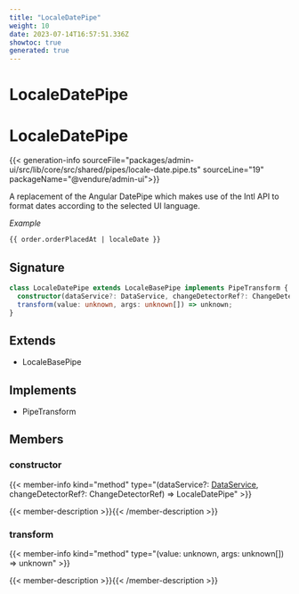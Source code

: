 ```yaml
---
title: "LocaleDatePipe"
weight: 10
date: 2023-07-14T16:57:51.336Z
showtoc: true
generated: true
---
```

<!-- This file was generated from the Vendure source. Do not modify. Instead, re-run the "docs:build" script -->

# LocaleDatePipe
<div class="symbol">


# LocaleDatePipe

{{< generation-info sourceFile="packages/admin-ui/src/lib/core/src/shared/pipes/locale-date.pipe.ts" sourceLine="19" packageName="@vendure/admin-ui">}}

A replacement of the Angular DatePipe which makes use of the Intl API
to format dates according to the selected UI language.

*Example*

```HTML
{{ order.orderPlacedAt | localeDate }}
```

## Signature

```TypeScript
class LocaleDatePipe extends LocaleBasePipe implements PipeTransform {
  constructor(dataService?: DataService, changeDetectorRef?: ChangeDetectorRef)
  transform(value: unknown, args: unknown[]) => unknown;
}
```
## Extends

 * LocaleBasePipe


## Implements

 * PipeTransform


## Members

### constructor

{{< member-info kind="method" type="(dataService?: <a href='/admin-ui-api/providers/data-service#dataservice'>DataService</a>, changeDetectorRef?: ChangeDetectorRef) => LocaleDatePipe"  >}}

{{< member-description >}}{{< /member-description >}}

### transform

{{< member-info kind="method" type="(value: unknown, args: unknown[]) => unknown"  >}}

{{< member-description >}}{{< /member-description >}}


</div>
